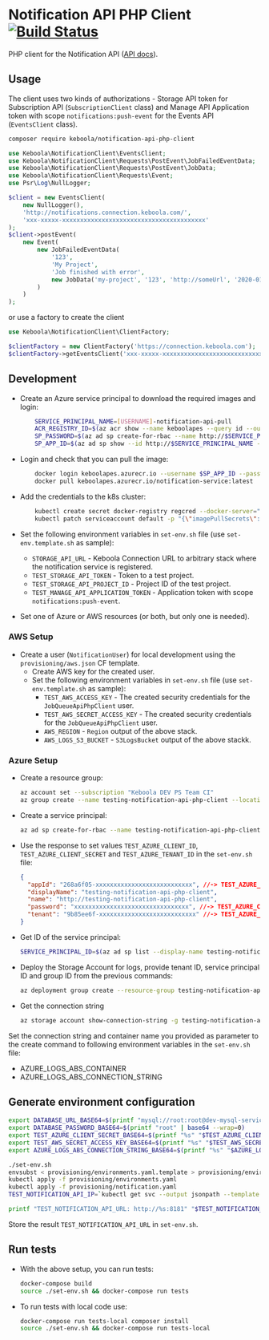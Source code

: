 # Notification API PHP Client [![Build Status](https://dev.azure.com/keboola-dev/notification-api-php-client/_apis/build/status/keboola.notification-api-php-client?branchName=main)](https://dev.azure.com/keboola-dev/notification-api-php-client/_build/latest?definitionId=82&branchName=main)

PHP client for the Notification API ([API docs](https://app.swaggerhub.com/apis/odinuv/notifications-service/1.0.0)).

## Usage
The client uses two kinds of authorizations - Storage API token for Subscription API (`SubscriptionClient` class) and 
Manage API Application token with scope `notifications:push-event` for the Events API (`EventsClient` class).

```bash
composer require keboola/notification-api-php-client
```

```php
use Keboola\NotificationClient\EventsClient;
use Keboola\NotificationClient\Requests\PostEvent\JobFailedEventData;
use Keboola\NotificationClient\Requests\PostEvent\JobData;
use Keboola\NotificationClient\Requests\Event;
use Psr\Log\NullLogger;

$client = new EventsClient(
    new NullLogger(),
    'http://notifications.connection.keboola.com/',
    'xxx-xxxxx-xxxxxxxxxxxxxxxxxxxxxxxxxxxxxxxxxxxxxxxx'
);
$client->postEvent(
    new Event(        
        new JobFailedEventData(
            '123',
            'My Project',
            'Job finished with error',
            new JobData('my-project', '123', 'http://someUrl', '2020-01-02', '2020-01-01', 'my-orchestration')
        )
    )
);
```

or use a factory to create the client

```php
use Keboola\NotificationClient\ClientFactory;

$clientFactory = new ClientFactory('https://connection.keboola.com');
$clientFactory->getEventsClient('xxx-xxxxx-xxxxxxxxxxxxxxxxxxxxxxxxxxxxxxxxxxxxxxxx');
```

## Development
- Create an Azure service principal to download the required images and login:

    ```bash
        SERVICE_PRINCIPAL_NAME=[USERNAME]-notification-api-pull
        ACR_REGISTRY_ID=$(az acr show --name keboolapes --query id --output tsv --subscription c5182964-8dca-42c8-a77a-fa2a3c6946ea)
        SP_PASSWORD=$(az ad sp create-for-rbac --name http://$SERVICE_PRINCIPAL_NAME --scopes $ACR_REGISTRY_ID --role acrpull --query password --output tsv)
        SP_APP_ID=$(az ad sp show --id http://$SERVICE_PRINCIPAL_NAME --query appId --output tsv)    
    ```

- Login and check that you can pull the image:

    ```bash
        docker login keboolapes.azurecr.io --username $SP_APP_ID --password $SP_PASSWORD
        docker pull keboolapes.azurecr.io/notification-service:latest
    ```

- Add the credentials to the k8s cluster:

    ```bash
        kubectl create secret docker-registry regcred --docker-server="https://keboolapes.azurecr.io" --docker-username="$SP_APP_ID" --docker-password="$SP_PASSWORD" --namespace dev-notification-client
        kubectl patch serviceaccount default -p "{\"imagePullSecrets\":[{\"name\":\"regcred\"}]}" --namespace dev-notification-client
    ```

- Set the following environment variables in `set-env.sh` file (use `set-env.template.sh` as sample):
    - `STORAGE_API_URL` - Keboola Connection URL to arbitrary stack where the notification service is registered.
    - `TEST_STORAGE_API_TOKEN` - Token to a test project. 
    - `TEST_STORAGE_API_PROJECT_ID` - Project ID of the test project.
    - `TEST_MANAGE_API_APPLICATION_TOKEN` - Application token with scope `notifications:push-event`.

- Set one of Azure or AWS resources (or both, but only one is needed).  

### AWS Setup
- Create a user (`NotificationUser`) for local development using the `provisioning/aws.json` CF template. 
    - Create AWS key for the created user. 
    - Set the following environment variables in `set-env.sh` file (use `set-env.template.sh` as sample):
        - `TEST_AWS_ACCESS_KEY` - The created security credentials for the `JobQueueApiPhpClient` user.
        - `TEST_AWS_SECRET_ACCESS_KEY` - The created security credentials for the `JobQueueApiPhpClient` user.
        - `AWS_REGION` - `Region` output of the above stack.
        - `AWS_LOGS_S3_BUCKET` - `S3LogsBucket` output of the above stackk.

### Azure Setup

- Create a resource group:
    ```bash
    az account set --subscription "Keboola DEV PS Team CI"
    az group create --name testing-notification-api-php-client --location "East US"
    ```

- Create a service principal:
    ```bash
    az ad sp create-for-rbac --name testing-notification-api-php-client
    ```

- Use the response to set values `TEST_AZURE_CLIENT_ID`, `TEST_AZURE_CLIENT_SECRET` and `TEST_AZURE_TENANT_ID` in the `set-env.sh` file:
    ```json 
    {
      "appId": "268a6f05-xxxxxxxxxxxxxxxxxxxxxxxxxxx", //-> TEST_AZURE_CLIENT_ID
      "displayName": "testing-notification-api-php-client",
      "name": "http://testing-notification-api-php-client",
      "password": "xxxxxxxxxxxxxxxxxxxxxxxxxxxxxxxx", //-> TEST_AZURE_CLIENT_SECRET
      "tenant": "9b85ee6f-xxxxxxxxxxxxxxxxxxxxxxxxxxx" //-> TEST_AZURE_TENANT_ID
    }
    ```

- Get ID of the service principal:
    ```bash
    SERVICE_PRINCIPAL_ID=$(az ad sp list --display-name testing-notification-api-php-client --query "[0].objectId" --output tsv)
    ```
 
- Deploy the Storage Account for logs, provide tenant ID, service principal ID and group ID from the previous commands:
    ```bash
    az deployment group create --resource-group testing-notification-api-php-client --template-file provisioning/azure.json --parameters vault_name=test-notification-client tenant_id=$TEST_AZURE_TENANT_ID service_principal_object_id=$SERVICE_PRINCIPAL_ID
    ```
  
- Get the connection string
    ```bash
    az storage account show-connection-string -g testing-notification-api-php-client -n mirontfcnacc2 --query "connectionString" --output tsv
    ```

Set the connection string and container name you provided as parameter to the create command to following environment variables in the `set-env.sh` file:
 - AZURE_LOGS_ABS_CONTAINER 
 - AZURE_LOGS_ABS_CONNECTION_STRING

## Generate environment configuration

```bash
export DATABASE_URL_BASE64=$(printf "mysql://root:root@dev-mysql-service:3310/notifications?serverVersion=8.0" | base64 --wrap=0)
export DATABASE_PASSWORD_BASE64=$(printf "root" | base64 --wrap=0)
export TEST_AZURE_CLIENT_SECRET_BASE64=$(printf "%s" "$TEST_AZURE_CLIENT_SECRET"| base64 --wrap=0)
export TEST_AWS_SECRET_ACCESS_KEY_BASE64=$(printf "%s" "$TEST_AWS_SECRET_ACCESS_KEY"| base64 --wrap=0)
export AZURE_LOGS_ABS_CONNECTION_STRING_BASE64=$(printf "%s" "$AZURE_LOGS_ABS_CONNECTION_STRING"| base64 --wrap=0)

./set-env.sh
envsubst < provisioning/environments.yaml.template > provisioning/environments.yaml
kubectl apply -f provisioning/environments.yaml
kubectl apply -f provisioning/notification.yaml
TEST_NOTIFICATION_API_IP=`kubectl get svc --output jsonpath --template "{.items[?(@.metadata.name==\"dev-notification-service\")].status.loadBalancer.ingress[].ip}" --namespace=dev-notification-client`

printf "TEST_NOTIFICATION_API_URL: http://%s:8181" "$TEST_NOTIFICATION_API_IP"
```

Store the result `TEST_NOTIFICATION_API_URL` in `set-env.sh`.


## Run tests
- With the above setup, you can run tests:

    ```bash
    docker-compose build
    source ./set-env.sh && docker-compose run tests
    ```

- To run tests with local code use:

    ```bash
    docker-compose run tests-local composer install
    source ./set-env.sh && docker-compose run tests-local
    ```
